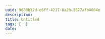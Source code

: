 ```yaml
---
uuid: 9680b37d-e6ff-4217-8a2b-3877afb8004e
description: 
title: Untitled
tags: [  ]
date: 
---
```


